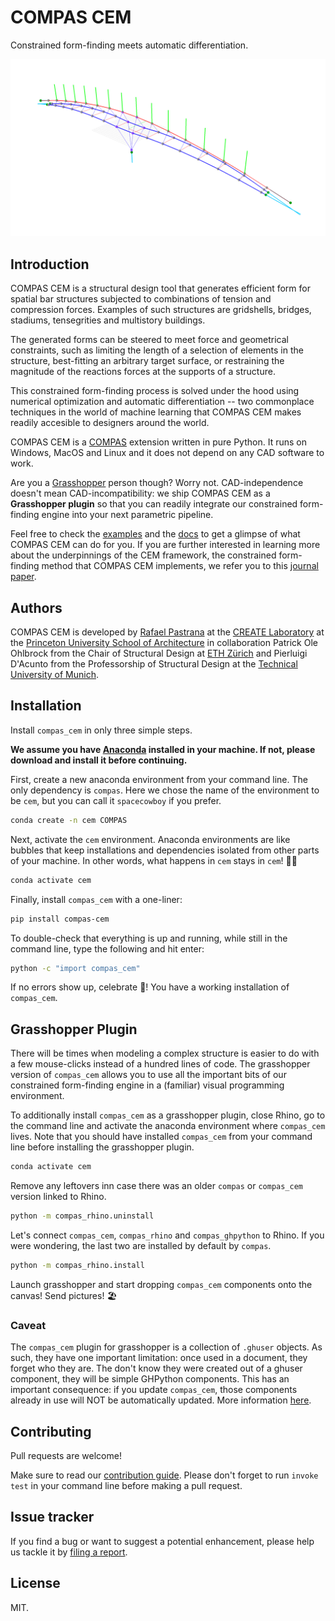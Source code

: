# COMPAS CEM

Constrained form-finding meets automatic differentiation.

![sihl_bridge](./docs/_images/front_cover.png)

## Introduction

COMPAS CEM is a structural design tool that generates efficient form for spatial bar structures subjected to combinations of tension and compression forces.
Examples of such structures are gridshells, bridges, stadiums, tensegrities and multistory buildings.

The generated forms can be steered to meet force and geometrical constraints, such as limiting the length of a selection of elements in the structure, best-fitting an arbitrary target surface, or restraining the magnitude of the reactions forces at the supports of a structure. 

This constrained form-finding process is solved under the hood using numerical optimization and automatic differentiation -- two commonplace techniques in the world of machine learning that COMPAS CEM makes readily accesible to designers around the world.

COMPAS CEM is a [COMPAS](https://compas.dev) extension written in pure Python. It runs on Windows, MacOS and Linux and it does not depend on any CAD software to work.

Are you a [Grasshopper](https://grasshopper3d.com) person though? Worry not. CAD-independence doesn't mean CAD-incompatibility: we ship COMPAS CEM as a **Grasshopper plugin** so that you can readily integrate our constrained form-finding engine into your next parametric pipeline.

Feel free to check the [examples](https://github.com/arpastrana/compas_cem/tree/master/examples/) and the [docs](https://arpastrana.github.io/compas_cem) to get a glimpse of what COMPAS CEM can do for you.
If you are further interested in learning more about the underpinnings of the CEM framework, the constrained form-finding method that COMPAS CEM implements, we refer you to this [journal paper](https://www.sciencedirect.com/science/article/abs/pii/S0010448519305342).

## Authors

COMPAS CEM is developed by [Rafael Pastrana](https://pastrana.xyz) at the [CREATE Laboratory](https://createlaboratory.org) at the [Princeton University School of Architecture](https://soa.princeton.edu/) in collaboration Patrick Ole Ohlbrock from the Chair of Structural Design at [ETH Zürich](http://www.schwartz.arch.ethz.ch/) and Pierluigi D'Acunto from the Professorship of Structural Design at the [Technical University of Munich](https://www.tum.de/en/).

## Installation

Install `compas_cem` in only three simple steps.

**We assume you have [Anaconda](https://www.anaconda.com/) installed in your machine. If not, please download and install it before continuing.**

First, create a new anaconda environment from your command line. The only dependency is `compas`.
Here we chose the name of the environment to be `cem`, but you can call it `spacecowboy` if you prefer.

```bash
conda create -n cem COMPAS
```

Next, activate the `cem` environment. Anaconda environments are like bubbles that keep installations and dependencies isolated from other parts of your machine. In other words, what happens in `cem` stays in `cem`! 🕺🏻

```bash
conda activate cem
```

Finally, install `compas_cem` with a one-liner:

```bash
pip install compas-cem
```

To double-check that everything is up and running, while still in the command line, type the following and hit enter:

```bash
python -c "import compas_cem"
```

If no errors show up, celebrate 🎉! You have a working installation of `compas_cem`.

## Grasshopper Plugin

There will be times when modeling a complex structure is easier to do with a few mouse-clicks instead of a hundred lines of code.
The grasshopper version of `compas_cem` allows you to use all the important bits of our constrained form-finding engine in a (familiar) visual programming environment. 

To additionally install `compas_cem` as a grasshopper plugin, close Rhino, go to the command line and activate the anaconda environment where `compas_cem` lives. Note that you should have installed `compas_cem` from your command line before installing the grasshopper plugin. 

```bash
conda activate cem
```

Remove any leftovers inn case there was an older `compas` or ``compas_cem`` version linked to Rhino.

```bash
python -m compas_rhino.uninstall
```

Let's connect ``compas_cem``, ``compas_rhino`` and ``compas_ghpython`` to
Rhino. If you were wondering, the last two are installed by default by ``compas``.

```bash
python -m compas_rhino.install
```

Launch grasshopper and start dropping `compas_cem` components onto the canvas! Send pictures! 🏖 

### Caveat

The `compas_cem` plugin for grasshopper is a collection of `.ghuser` objects. As such, they have one important limitation: once used in a document, they forget who they are. The don't know they were created out of a ghuser component, they will be simple GHPython components. This has an important consequence: if you update `compas_cem`, those components already in use will NOT be automatically updated. More information [here](https://github.com/compas-dev/compas-actions.ghpython_components).

## Contributing

Pull requests are welcome!

Make sure to read our [contribution guide](https://github.com/arpastrana/compas_cem/tree/master/CONTRIBUTING.md).
Please don't forget to run ``invoke test`` in your command line before making a pull request.

## Issue tracker

If you find a bug or want to suggest a potential enhancement,
please help us tackle it by [filing a report](https://github.com/arpastrana/compas_cem/issues).

## License

MIT.
